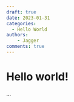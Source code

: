 ```yaml
---
draft: true 
date: 2023-01-31 
categories:
  - Hello World
authors: 
    - Jagger
comments: true
---
```


# Hello world!
...
